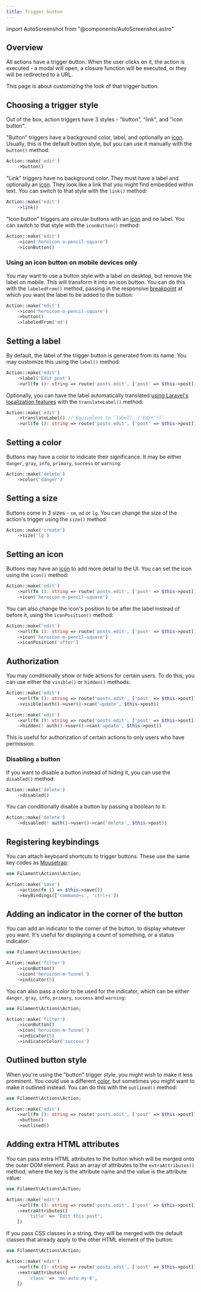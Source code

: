 ```yaml
---
title: Trigger button
---
```

import AutoScreenshot from "@components/AutoScreenshot.astro"

## Overview

All actions have a trigger button. When the user clicks on it, the action is executed - a modal will open, a closure function will be executed, or they will be redirected to a URL.

This page is about customizing the look of that trigger button.

## Choosing a trigger style

Out of the box, action triggers have 3 styles - "button", "link", and "icon button".

"Button" triggers have a background color, label, and optionally an [icon](#setting-an-icon). Usually, this is the default button style, but you can use it manually with the `button()` method:

```php
Action::make('edit')
    ->button()
```

<AutoScreenshot name="actions/trigger-button/button" alt="Button trigger" version="3.x" />

"Link" triggers have no background color. They must have a label and optionally an [icon](#setting-an-icon). They look like a link that you might find embedded within text. You can switch to that style with the `link()` method:

```php
Action::make('edit')
    ->link()
```

<AutoScreenshot name="actions/trigger-button/link" alt="Link trigger" version="3.x" />

"Icon button" triggers are circular buttons with an [icon](#setting-an-icon) and no label. You can switch to that style with the `iconButton()` method:

```php
Action::make('edit')
    ->icon('heroicon-o-pencil-square')
    ->iconButton()
```

<AutoScreenshot name="actions/trigger-button/icon-button" alt="Icon button trigger" version="3.x" />

### Using an icon button on mobile devices only

You may want to use a button style with a label on desktop, but remove the label on mobile. This will transform it into an icon button. You can do this with the `labeledFrom()` method, passing in the responsive [breakpoint](https://tailwindcss.com/docs/responsive-design#overview) at which you want the label to be added to the button:

```php
Action::make('edit')
    ->icon('heroicon-o-pencil-square')
    ->button()
    ->labeledFrom('md')
```

## Setting a label

By default, the label of the trigger button is generated from its name. You may customize this using the `label()` method:

```php
Action::make('edit')
    ->label('Edit post')
    ->url(fn (): string => route('posts.edit', ['post' => $this->post]))
```

Optionally, you can have the label automatically translated [using Laravel's localization features](https://laravel.com/docs/localization) with the `translateLabel()` method:

```php
Action::make('edit')
    ->translateLabel() // Equivalent to `label(__('Edit'))`
    ->url(fn (): string => route('posts.edit', ['post' => $this->post]))
```

## Setting a color

Buttons may have a color to indicate their significance. It may be either `danger`, `gray`, `info`, `primary`, `success` or `warning`:

```php
Action::make('delete')
    ->color('danger')
```

<AutoScreenshot name="actions/trigger-button/danger" alt="Red trigger" version="3.x" />

## Setting a size

Buttons come in 3 sizes - `sm`, `md` or `lg`. You can change the size of the action's trigger using the `size()` method:

```php
Action::make('create')
    ->size('lg')
```

<AutoScreenshot name="actions/trigger-button/large" alt="Large trigger" version="3.x" />

## Setting an icon

Buttons may have an [icon](https://blade-ui-kit.com/blade-icons?set=1#search) to add more detail to the UI. You can set the icon using the `icon()` method:

```php
Action::make('edit')
    ->url(fn (): string => route('posts.edit', ['post' => $this->post]))
    ->icon('heroicon-m-pencil-square')
```

<AutoScreenshot name="actions/trigger-button/icon" alt="Trigger with icon" version="3.x" />

You can also change the icon's position to be after the label instead of before it, using the `iconPosition()` method:

```php
Action::make('edit')
    ->url(fn (): string => route('posts.edit', ['post' => $this->post]))
    ->icon('heroicon-m-pencil-square')
    ->iconPosition('after')
```

<AutoScreenshot name="actions/trigger-button/icon-after" alt="Trigger with icon after the label" version="3.x" />

## Authorization

You may conditionally show or hide actions for certain users. To do this, you can use either the `visible()` or `hidden()` methods:

```php
Action::make('edit')
    ->url(fn (): string => route('posts.edit', ['post' => $this->post]))
    ->visible(auth()->user()->can('update', $this->post))

Action::make('edit')
    ->url(fn (): string => route('posts.edit', ['post' => $this->post]))
    ->hidden(! auth()->user()->can('update', $this->post))
```

This is useful for authorization of certain actions to only users who have permission.

### Disabling a button

If you want to disable a button instead of hiding it, you can use the `disabled()` method:

```php
Action::make('delete')
    ->disabled()
```

You can conditionally disable a button by passing a boolean to it:

```php
Action::make('delete')
    ->disabled(! auth()->user()->can('delete', $this->post))
```

## Registering keybindings

You can attach keyboard shortcuts to trigger buttons. These use the same key codes as [Mousetrap](https://craig.is/killing/mice):

```php
use Filament\Actions\Action;

Action::make('save')
    ->action(fn () => $this->save())
    ->keyBindings(['command+s', 'ctrl+s'])
```

## Adding an indicator in the corner of the button

You can add an indicator to the corner of the button, to display whatever you want. It's useful for displaying a count of something, or a status indicator:

```php
use Filament\Actions\Action;

Action::make('filter')
    ->iconButton()
    ->icon('heroicon-m-funnel')
    ->indicator(5)
```

<AutoScreenshot name="actions/trigger-button/indicator" alt="Trigger with indicator" version="3.x" />

You can also pass a color to be used for the indicator, which can be either `danger`, `gray`, `info`, `primary`, `success` and `warning`:

```php
use Filament\Actions\Action;

Action::make('filter')
    ->iconButton()
    ->icon('heroicon-m-funnel')
    ->indicator(5)
    ->indicatorColor('success')
```

<AutoScreenshot name="actions/trigger-button/success-indicator" alt="Trigger with green indicator" version="3.x" />

## Outlined button style

When you're using the "button" trigger style, you might wish to make it less prominent. You could use a different [color](#setting-a-color), but sometimes you might want to make it outlined instead. You can do this with the `outlined()` method:

```php
use Filament\Actions\Action;

Action::make('edit')
    ->url(fn (): string => route('posts.edit', ['post' => $this->post]))
    ->button()
    ->outlined()
```

<AutoScreenshot name="actions/trigger-button/outlined" alt="Outlined trigger button" version="3.x" />

## Adding extra HTML attributes

You can pass extra HTML attributes to the button which will be merged onto the outer DOM element. Pass an array of attributes to the `extraAttributes()` method, where the key is the attribute name and the value is the attribute value:

```php
use Filament\Actions\Action;

Action::make('edit')
    ->url(fn (): string => route('posts.edit', ['post' => $this->post]))
    ->extraAttributes([
        'title' => 'Edit this post',
    ])
```

If you pass CSS classes in a string, they will be merged with the default classes that already apply to the other HTML element of the button:

```php
use Filament\Actions\Action;

Action::make('edit')
    ->url(fn (): string => route('posts.edit', ['post' => $this->post]))
    ->extraAttributes([
        'class' => 'mx-auto my-8',
    ])
```
